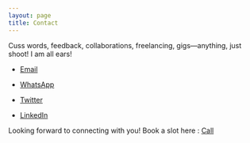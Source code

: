 ```yaml
---
layout: page
title: Contact
---
```


Cuss words, feedback, collaborations, freelancing, gigs—anything, just shoot! I am all ears!

- [Email](mailto:vim.code.level@gmail.com)
  
- [WhatsApp](https://wa.me/918949823510)

- [Twitter](https://x.com/broskidotai)
  
- [LinkedIn](https://www.linkedin.com/in/vipulmaheshwarii/)

Looking forward to connecting with you! Book a slot here : [Call](https://cal.com/vipulmaheshwari)


